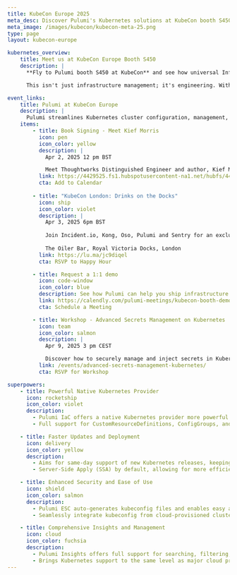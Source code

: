 ```yaml
---
title: KubeCon Europe 2025
meta_desc: Discover Pulumi's Kubernetes solutions at KubeCon booth S450. Learn how our enhanced security and insights can revolutionize your infrastructure management.
meta_image: /images/kubecon/kubecon-meta-25.png
type: page
layout: kubecon-europe

kubernetes_overview:
    title: Meet us at KubeCon Europe Booth S450
    description: |
      **Fly to Pulumi booth S450 at KubeCon** and see how universal Infrastructure as Code gives you full control over Kubernetes. Whether you prefer YAML or a programming language like TypeScript, Python, Go, .NET, or Java, Pulumi adapts to your workflow – no trade-offs required.

      This isn't just infrastructure management; it's engineering. With first-class Kubernetes support across all Pulumi products, you can automate, secure, and manage your clusters with software development best practices.

event_links:
    title: Pulumi at KubeCon Europe
    description: |
      Pulumi streamlines Kubernetes cluster configuration, management, and app workload deployments to your clusters.
    items:
        - title: Book Signing - Meet Kief Morris
          icon: pen
          icon_color: yellow
          description: |
            Apr 2, 2025 12 pm BST

            Meet Thoughtworks Distinguished Engineer and author, Kief Morris, who will be signing the latest edition of his O’Reilly book: Infrastructure as Code. We’ll have limited copies available in the booth at no cost on a first-come-first-served basis.
          link: https://4429525.fs1.hubspotusercontent-na1.net/hubfs/4429525/Meet-Kief-Morris-Infrastructure-as-Code-Book-Signing.ics
          cta: Add to Calendar
          
        - title: "KubeCon London: Drinks on the Docks"
          icon: ship
          icon_color: violet
          description: |
            Apr 3, 2025 6pm BST
            
            ​Join Incident.io, Kong, Oso, Pulumi and Sentry for an exclusive dockside happy hour as we unwind after KubeCon with great drinks, great company, and unbeatable waterfront views.
            
            The Oiler Bar, Royal Victoria Docks, London
          link: https://lu.ma/jc9diqel
          cta: RSVP to Happy Hour

        - title: Request a 1:1 demo
          icon: code-window
          icon_color: blue
          description: See how Pulumi can help you ship infrastructure faster and manage your resources at scale.  Reserve your time today.
          link: https://calendly.com/pulumi-meetings/kubecon-booth-demo
          cta: Schedule a Meeting

        - title: Workshop - Advanced Secrets Management on Kubernetes
          icon: team
          icon_color: salmon
          description: |
            Apr 9, 2025 3 pm CEST

            Discover how to securely manage and inject secrets in Kubernetes applications with this hands-on Platform Engineering workshop.
          link: /events/advanced-secrets-management-kubernetes/
          cta: RSVP for Workshop

superpowers:
    - title: Powerful Native Kubernetes Provider
      icon: rocketship
      icon_color: violet
      description:
        - Pulumi IaC offers a native Kubernetes provider more powerful and flexible than any Terraform alternative
        - Full support for CustomResourceDefinitions, ConfigGroups, and ConfigFiles, enabling complex K8s setups

    - title: Faster Updates and Deployment
      icon: delivery
      icon_color: yellow
      description:
        - Aims for same-day support of new Kubernetes releases, keeping you on the cutting edge
        - Server-Side Apply (SSA) by default, allowing for more efficient and conflict-free updates

    - title: Enhanced Security and Ease of Use
      icon: shield
      icon_color: salmon
      description:
        - Pulumi ESC auto-generates kubeconfig files and enables easy authentication with cloud providers using just-in-time, short-lived credentials
        - Seamlessly integrate kubeconfig from cloud-provisioned clusters, simplifying multi-cloud setups

    - title: Comprehensive Insights and Management
      icon: cloud
      icon_color: fuchsia
      description:
        - Pulumi Insights offers full support for searching, filtering, and importing resources across Kubernetes clusters
        - Brings Kubernetes support to the same level as major cloud providers, enabling unified management and visibility
---
```

